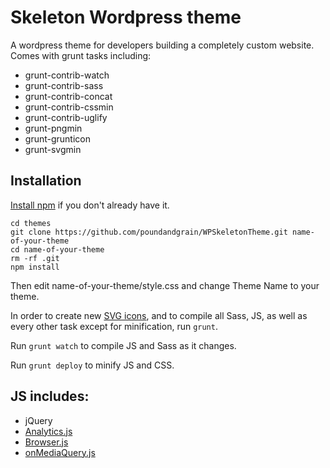 # Skeleton Wordpress theme

A wordpress theme for developers building a completely custom website. Comes with grunt tasks including:
- grunt-contrib-watch
- grunt-contrib-sass
- grunt-contrib-concat
- grunt-contrib-cssmin
- grunt-contrib-uglify
- grunt-pngmin
- grunt-grunticon
- grunt-svgmin

## Installation

[Install npm](http://blog.nodeknockout.com/post/65463770933/how-to-install-node-js-and-npm) if you don't already have it.

```
cd themes
git clone https://github.com/poundandgrain/WPSkeletonTheme.git name-of-your-theme
cd name-of-your-theme
rm -rf .git
npm install
```

Then edit name-of-your-theme/style.css and change Theme Name to your theme.

In order to create new [SVG icons](https://github.com/filamentgroup/grunticon), and to compile all Sass, JS, as well as every other task except for minification, run `grunt`.

Run `grunt watch` to compile JS and Sass as it changes.

Run `grunt deploy` to minify JS and CSS.

## JS includes:
- jQuery
- [Analytics.js](https://github.com/springload/Analytics.js)
- [Browser.js](https://github.com/JamesPlayer/Browser.js)
- [onMediaQuery.js](https://github.com/JoshBarr/on-media-query)
